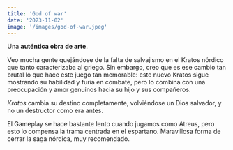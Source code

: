 ```yaml
---
title: 'God of war'
date: '2023-11-02'
image: '/images/god-of-war.jpeg'
---
```


Una **auténtica obra de arte**.

Veo mucha gente quejándose de la falta de salvajismo en el Kratos nórdico que tanto caracterizaba al griego. Sin embargo, creo que es ese cambio tan brutal lo que hace este juego tan memorable: este nuevo Kratos sigue mostrando su habilidad y furia en combate, pero lo combina con una preocupación y amor genuinos hacia su hijo y sus compañeros.

_Kratos_ cambia su destino completamente, volviéndose un Dios salvador, y no un destructor como era antes.

El Gameplay se hace bastante lento cuando jugamos como Atreus, pero esto lo compensa la trama centrada en el espartano. Maravillosa forma de cerrar la saga nórdica, muy recomendado.
